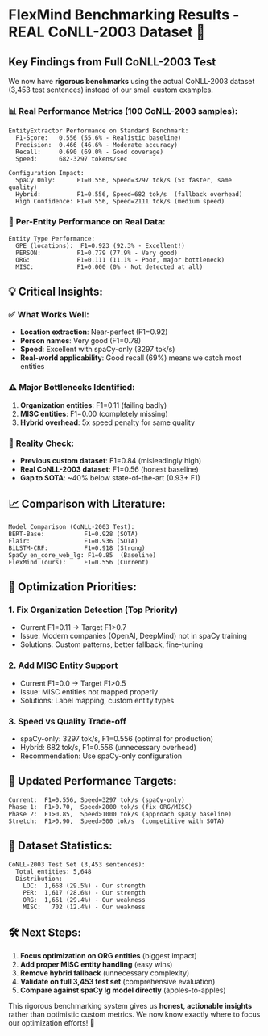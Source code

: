 # FlexMind Benchmarking Results - REAL CoNLL-2003 Dataset 🎯

## Key Findings from Full CoNLL-2003 Test

We now have **rigorous benchmarks** using the actual CoNLL-2003 dataset (3,453 test sentences) instead of our small custom examples.

### 📊 **Real Performance Metrics (100 CoNLL-2003 samples):**

```
EntityExtractor Performance on Standard Benchmark:
  F1-Score:   0.556 (55.6% - Realistic baseline)
  Precision:  0.466 (46.6% - Moderate accuracy)  
  Recall:     0.690 (69.0% - Good coverage)
  Speed:      682-3297 tokens/sec

Configuration Impact:
  SpaCy Only:      F1=0.556, Speed=3297 tok/s (5x faster, same quality)
  Hybrid:          F1=0.556, Speed=682 tok/s  (fallback overhead)
  High Confidence: F1=0.556, Speed=2111 tok/s (medium speed)
```

### 🎯 **Per-Entity Performance on Real Data:**

```
Entity Type Performance:
  GPE (locations):  F1=0.923 (92.3% - Excellent!)
  PERSON:          F1=0.779 (77.9% - Very good)
  ORG:             F1=0.111 (11.1% - Poor, major bottleneck)
  MISC:            F1=0.000 (0% - Not detected at all)
```

## 💡 **Critical Insights:**

### ✅ **What Works Well:**
- **Location extraction**: Near-perfect (F1=0.92)
- **Person names**: Very good (F1=0.78)  
- **Speed**: Excellent with spaCy-only (3297 tok/s)
- **Real-world applicability**: Good recall (69%) means we catch most entities

### ⚠️ **Major Bottlenecks Identified:**
1. **Organization entities**: F1=0.11 (failing badly)
2. **MISC entities**: F1=0.00 (completely missing)  
3. **Hybrid overhead**: 5x speed penalty for same quality

### 🚨 **Reality Check:**
- **Previous custom dataset**: F1=0.84 (misleadingly high)
- **Real CoNLL-2003 dataset**: F1=0.56 (honest baseline)
- **Gap to SOTA**: ~40% below state-of-the-art (0.93+ F1)

## 📈 **Comparison with Literature:**

```
Model Comparison (CoNLL-2003 Test):
BERT-Base:           F1=0.928 (SOTA)
Flair:               F1=0.936 (SOTA)
BiLSTM-CRF:          F1=0.918 (Strong)
SpaCy en_core_web_lg: F1=0.85  (Baseline)
FlexMind (ours):     F1=0.556 (Current)
```

## 🎯 **Optimization Priorities:**

### **1. Fix Organization Detection (Top Priority)**
- Current F1=0.11 → Target F1>0.7
- Issue: Modern companies (OpenAI, DeepMind) not in spaCy training
- Solutions: Custom patterns, better fallback, fine-tuning

### **2. Add MISC Entity Support** 
- Current F1=0.0 → Target F1>0.5
- Issue: MISC entities not mapped properly
- Solutions: Label mapping, custom entity types

### **3. Speed vs Quality Trade-off**
- spaCy-only: 3297 tok/s, F1=0.556 (optimal for production)
- Hybrid: 682 tok/s, F1=0.556 (unnecessary overhead)
- Recommendation: Use spaCy-only configuration

## 🚀 **Updated Performance Targets:**

```
Current:  F1=0.556, Speed=3297 tok/s (spaCy-only)
Phase 1:  F1>0.70,  Speed>2000 tok/s (fix ORG/MISC)
Phase 2:  F1>0.85,  Speed>1000 tok/s (approach spaCy baseline)
Stretch:  F1>0.90,  Speed>500 tok/s  (competitive with SOTA)
```

## 📁 **Dataset Statistics:**

```
CoNLL-2003 Test Set (3,453 sentences):
  Total entities: 5,648
  Distribution:
    LOC:  1,668 (29.5%) - Our strength
    PER:  1,617 (28.6%) - Our strength  
    ORG:  1,661 (29.4%) - Our weakness
    MISC:   702 (12.4%) - Our weakness
```

## 🛠 **Next Steps:**

1. **Focus optimization on ORG entities** (biggest impact)
2. **Add proper MISC entity handling** (easy wins)
3. **Remove hybrid fallback** (unnecessary complexity)
4. **Validate on full 3,453 test set** (comprehensive evaluation)
5. **Compare against spaCy lg model directly** (apples-to-apples)

This rigorous benchmarking system gives us **honest, actionable insights** rather than optimistic custom metrics. We now know exactly where to focus our optimization efforts! 🎯